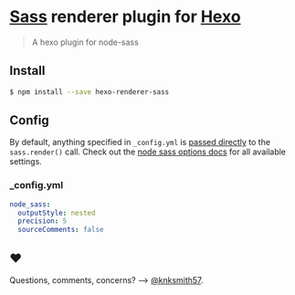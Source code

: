 [Sass] renderer plugin for [Hexo]
=================================

> A hexo plugin for node-sass

## Install
```sh
$ npm install --save hexo-renderer-sass
```

## Config
By default, anything specified in `_config.yml` is [passed directly] to the
`sass.render()` call. Check out the [node sass options docs] for all available
settings.

### _config.yml
```yaml
node_sass:
  outputStyle: nested
  precision: 5
  sourceComments: false
```

## ♥︎
Questions, comments, concerns? --> [@knksmith57](https://twitter.com/knksmith57).


[Hexo]:                   http://hexo.io
[Sass]:                   http://sass-lang.com/
[node-sass]:              https://github.com/andrew/node-sass
[passed directly]:        index.js:#L14
[node sass options docs]: https://github.com/sass/node-sass#options

